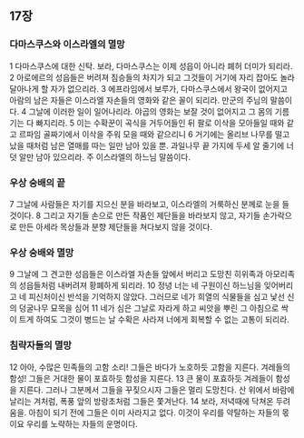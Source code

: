 ## 17장
### 다마스쿠스와 이스라엘의 멸망
1 다마스쿠스에 대한 신탁. 보라, 다마스쿠스는 이제 성읍이 아니라 폐허 더미가 되리라.
2 아로에르의 성읍들은 버려져 짐승들의 차지가 되고 그것들이 거기에 자리 잡아도 놀라 달아나게 할 자가 없으리라.
3 에프라임에서 보루가, 다마스쿠스에서 왕국이 없어지고 아람의 남은 자들은 이스라엘 자손들의 영화와 같은 꼴이 되리라. 만군의 주님의 말씀이다.
4 그날에 이러한 일이 일어나리라. 야곱의 영화는 보잘 것이 없어지고 그 몸의 기름기는 다 빠지리라.
5 이는 수확꾼이 곡식을 거두어들인 뒤 팔로 이삭을 모아들일 때와 같고 르파임 골짜기에서 이삭을 주워 모을 때와 같으리니
6 거기에는 올리브 나무를 떨고 났을 때처럼 남은 열매를 따는 일만 남아 있을 뿐. 과일나무 끝 가지에 두세 알 줄기에 너덧 알만 남아 있으리라. 주 이스라엘의 하느님 말씀이다.
### 우상 숭배의 끝
7 그날에 사람들은 자기를 지으신 분을 바라보고, 이스라엘의 거룩하신 분께로 눈을 들 것이다.
8 그리고 자기들 손으로 만든 작품인 제단들을 바라보지 않고, 자기들 손가락으로 만든 아세라 목상들과 분향 제단들을 쳐다보지 않을 것이다.
### 우상 숭배와 멸망
9 그날에 그 견고한 성읍들은 이스라엘 자손들 앞에서 버리고 도망친 히위족과 아모리족의 성읍들처럼 내버려져 황폐하게 되리라.
10 정녕 너는 네 구원이신 하느님을 잊어버리고 네 피신처이신 반석을 기억하지 않았다. 그러므로 네가 희열의 식물들을 심고 낯선 신의 덩굴나무 묘목을 심어
11 네가 심은 그날로 자라게 하고 씨앗을 뿌린 그 아침으로 싹이 트게 하여도 그것이 병드는 날 수확은 사라져 너에게 회복할 수 없는 고통이 되리라.
### 침략자들의 멸망
12 아아, 수많은 민족들의 고함 소리! 그들은 바다가 노호하듯 고함을 지른다. 겨레들의 함성! 그들은 거대한 물이 포효하듯 함성을 지른다.
13 큰 물이 포효하듯 겨레들이 함성을 지른다. 그러나 그분께서 그들을 꾸짖으시자 그들은 멀리 도망친다. 산 위에서 바람에 날리는 겨처럼, 폭풍 앞의 방랑초처럼 그들은 쫓겨난다.
14 보라, 저녁때에 닥쳐온 두려움을. 아침이 되기 전에 그들은 이미 사라지고 없다. 이것이 우리를 약탈하는 자들의 몫이요 우리를 노략하는 자들의 운명이다.
